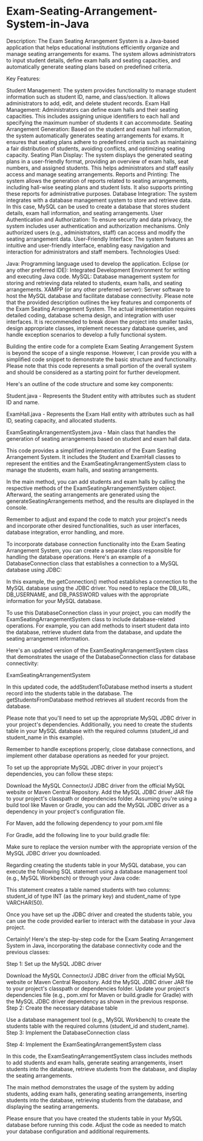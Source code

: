 # Exam-Seating-Arrangement-System-in-Java


Description:
The Exam Seating Arrangement System is a Java-based application that helps educational institutions efficiently organize and manage seating arrangements for exams. The system allows administrators to input student details, define exam halls and seating capacities, and automatically generate seating plans based on predefined criteria.

Key Features:

Student Management: The system provides functionality to manage student information such as student ID, name, and class/section. It allows administrators to add, edit, and delete student records.
Exam Hall Management: Administrators can define exam halls and their seating capacities. This includes assigning unique identifiers to each hall and specifying the maximum number of students it can accommodate.
Seating Arrangement Generation: Based on the student and exam hall information, the system automatically generates seating arrangements for exams. It ensures that seating plans adhere to predefined criteria such as maintaining a fair distribution of students, avoiding conflicts, and optimizing seating capacity.
Seating Plan Display: The system displays the generated seating plans in a user-friendly format, providing an overview of exam halls, seat numbers, and assigned students. This helps administrators and staff easily access and manage seating arrangements.
Reports and Printing: The system allows the generation of reports related to seating arrangements, including hall-wise seating plans and student lists. It also supports printing these reports for administrative purposes.
Database Integration: The system integrates with a database management system to store and retrieve data. In this case, MySQL can be used to create a database that stores student details, exam hall information, and seating arrangements.
User Authentication and Authorization: To ensure security and data privacy, the system includes user authentication and authorization mechanisms. Only authorized users (e.g., administrators, staff) can access and modify the seating arrangement data.
User-Friendly Interface: The system features an intuitive and user-friendly interface, enabling easy navigation and interaction for administrators and staff members.
Technologies Used:

Java: Programming language used to develop the application.
Eclipse (or any other preferred IDE): Integrated Development Environment for writing and executing Java code.
MySQL: Database management system for storing and retrieving data related to students, exam halls, and seating arrangements.
XAMPP (or any other preferred server): Server software to host the MySQL database and facilitate database connectivity.
Please note that the provided description outlines the key features and components of the Exam Seating Arrangement System. The actual implementation requires detailed coding, database schema design, and integration with user interfaces. It is recommended to break down the project into smaller tasks, design appropriate classes, implement necessary database queries, and handle exception scenarios to develop a fully functional system.



Building the entire code for a complete Exam Seating Arrangement System is beyond the scope of a single response. However, I can provide you with a simplified code snippet to demonstrate the basic structure and functionality. Please note that this code represents a small portion of the overall system and should be considered as a starting point for further development.

Here's an outline of the code structure and some key components:

Student.java - Represents the Student entity with attributes such as student ID and name.

ExamHall.java - Represents the Exam Hall entity with attributes such as hall ID, seating capacity, and allocated students.

ExamSeatingArrangementSystem.java - Main class that handles the generation of seating arrangements based on student and exam hall data.


This code provides a simplified implementation of the Exam Seating Arrangement System. It includes the Student and ExamHall classes to represent the entities and the ExamSeatingArrangementSystem class to manage the students, exam halls, and seating arrangements.

In the main method, you can add students and exam halls by calling the respective methods of the ExamSeatingArrangementSystem object. Afterward, the seating arrangements are generated using the generateSeatingArrangements method, and the results are displayed in the console.

Remember to adjust and expand the code to match your project's needs and incorporate other desired functionalities, such as user interfaces, database integration, error handling, and more.






To incorporate database connection functionality into the Exam Seating Arrangement System, you can create a separate class responsible for handling the database operations. Here's an example of a DatabaseConnection class that establishes a connection to a MySQL database using JDBC:



In this example, the getConnection() method establishes a connection to the MySQL database using the JDBC driver. You need to replace the DB_URL, DB_USERNAME, and DB_PASSWORD values with the appropriate information for your MySQL database.

To use this DatabaseConnection class in your project, you can modify the ExamSeatingArrangementSystem class to include database-related operations. For example, you can add methods to insert student data into the database, retrieve student data from the database, and update the seating arrangement information.

Here's an updated version of the ExamSeatingArrangementSystem class that demonstrates the usage of the DatabaseConnection class for database connectivity:


ExamSeatingArrangementSystem


In this updated code, the addStudentToDatabase method inserts a student record into the students table in the database. The getStudentsFromDatabase method retrieves all student records from the database.

Please note that you'll need to set up the appropriate MySQL JDBC driver in your project's dependencies. Additionally, you need to create the students table in your MySQL database with the required columns (student_id and student_name in this example).

Remember to handle exceptions properly, close database connections, and implement other database operations as needed for your project.


To set up the appropriate MySQL JDBC driver in your project's dependencies, you can follow these steps:

Download the MySQL Connector/J JDBC driver from the official MySQL website or Maven Central Repository.
Add the MySQL JDBC driver JAR file to your project's classpath or dependencies folder.
Assuming you're using a build tool like Maven or Gradle, you can add the MySQL JDBC driver as a dependency in your project's configuration file.

For Maven, add the following dependency to your pom.xml file

For Gradle, add the following line to your build.gradle file:

Make sure to replace the version number with the appropriate version of the MySQL JDBC driver you downloaded.

Regarding creating the students table in your MySQL database, you can execute the following SQL statement using a database management tool (e.g., MySQL Workbench) or through your Java code:



This statement creates a table named students with two columns: student_id of type INT (as the primary key) and student_name of type VARCHAR(50).

Once you have set up the JDBC driver and created the students table, you can use the code provided earlier to interact with the database in your Java project.



Certainly! Here's the step-by-step code for the Exam Seating Arrangement System in Java, incorporating the database connectivity code and the previous classes:

Step 1: Set up the MySQL JDBC driver

Download the MySQL Connector/J JDBC driver from the official MySQL website or Maven Central Repository.
Add the MySQL JDBC driver JAR file to your project's classpath or dependencies folder.
Update your project's dependencies file (e.g., pom.xml for Maven or build.gradle for Gradle) with the MySQL JDBC driver dependency as shown in the previous response.
Step 2: Create the necessary database table

Use a database management tool (e.g., MySQL Workbench) to create the students table with the required columns (student_id and student_name).
Step 3: Implement the DatabaseConnection class


Step 4: Implement the ExamSeatingArrangementSystem class

In this code, the ExamSeatingArrangementSystem class includes methods to add students and exam halls, generate seating arrangements, insert students into the database, retrieve students from the database, and display the seating arrangements.

The main method demonstrates the usage of the system by adding students, adding exam halls, generating seating arrangements, inserting students into the database, retrieving students from the database, and displaying the seating arrangements.

Please ensure that you have created the students table in your MySQL database before running this code. Adjust the code as needed to match your database configuration and additional requirements.





